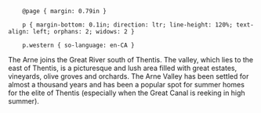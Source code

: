   
		@page { margin: 0.79in }  
		p { margin-bottom: 0.1in; direction: ltr; line-height: 120%; text-align: left; orphans: 2; widows: 2 }  
		p.western { so-language: en-CA }  
	

The Arne joins the Great River south of Thentis. The valley, which lies to the east of Thentis, is a picturesque and lush area filled with great estates, vineyards, olive groves and orchards. The Arne Valley has been settled for almost a thousand years and has been a popular spot for summer homes for the elite of Thentis \(especially when the Great Canal is reeking in high summer\).

